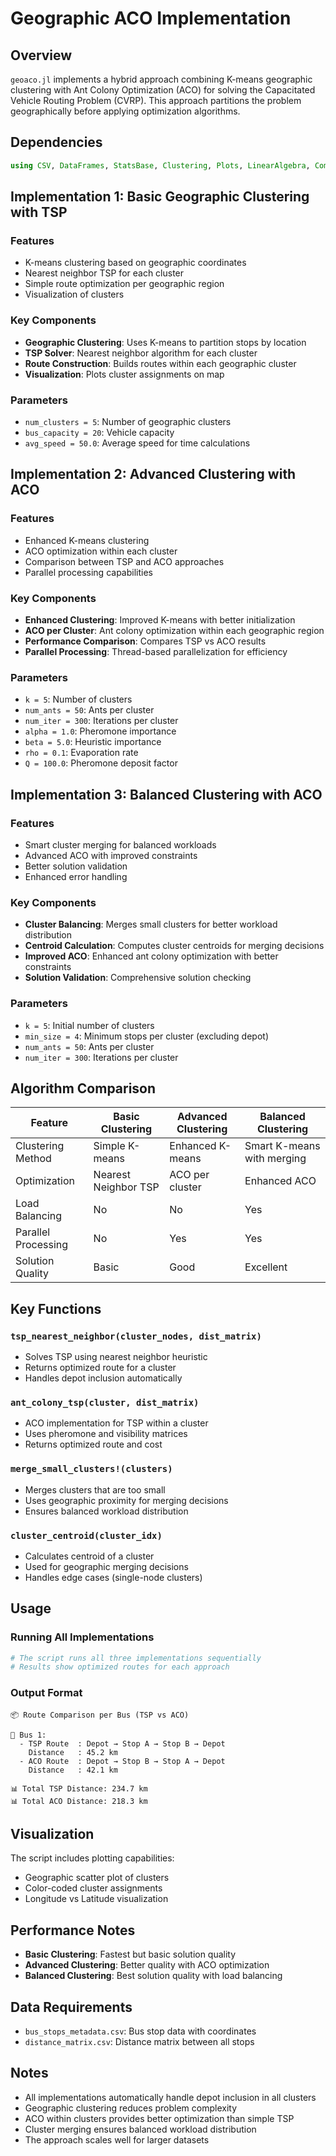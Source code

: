 # Geographic ACO Implementation

## Overview
`geoaco.jl` implements a hybrid approach combining K-means geographic clustering with Ant Colony Optimization (ACO) for solving the Capacitated Vehicle Routing Problem (CVRP). This approach partitions the problem geographically before applying optimization algorithms.

## Dependencies
```julia
using CSV, DataFrames, StatsBase, Clustering, Plots, LinearAlgebra, Combinatorics, Base.Threads
```

## Implementation 1: Basic Geographic Clustering with TSP

### Features
- K-means clustering based on geographic coordinates
- Nearest neighbor TSP for each cluster
- Simple route optimization per geographic region
- Visualization of clusters

### Key Components
- **Geographic Clustering**: Uses K-means to partition stops by location
- **TSP Solver**: Nearest neighbor algorithm for each cluster
- **Route Construction**: Builds routes within each geographic cluster
- **Visualization**: Plots cluster assignments on map

### Parameters
- `num_clusters = 5`: Number of geographic clusters
- `bus_capacity = 20`: Vehicle capacity
- `avg_speed = 50.0`: Average speed for time calculations

## Implementation 2: Advanced Clustering with ACO

### Features
- Enhanced K-means clustering
- ACO optimization within each cluster
- Comparison between TSP and ACO approaches
- Parallel processing capabilities

### Key Components
- **Enhanced Clustering**: Improved K-means with better initialization
- **ACO per Cluster**: Ant colony optimization within each geographic region
- **Performance Comparison**: Compares TSP vs ACO results
- **Parallel Processing**: Thread-based parallelization for efficiency

### Parameters
- `k = 5`: Number of clusters
- `num_ants = 50`: Ants per cluster
- `num_iter = 300`: Iterations per cluster
- `alpha = 1.0`: Pheromone importance
- `beta = 5.0`: Heuristic importance
- `rho = 0.1`: Evaporation rate
- `Q = 100.0`: Pheromone deposit factor

## Implementation 3: Balanced Clustering with ACO

### Features
- Smart cluster merging for balanced workloads
- Advanced ACO with improved constraints
- Better solution validation
- Enhanced error handling

### Key Components
- **Cluster Balancing**: Merges small clusters for better workload distribution
- **Centroid Calculation**: Computes cluster centroids for merging decisions
- **Improved ACO**: Enhanced ant colony optimization with better constraints
- **Solution Validation**: Comprehensive solution checking

### Parameters
- `k = 5`: Initial number of clusters
- `min_size = 4`: Minimum stops per cluster (excluding depot)
- `num_ants = 50`: Ants per cluster
- `num_iter = 300`: Iterations per cluster

## Algorithm Comparison

| Feature | Basic Clustering | Advanced Clustering | Balanced Clustering |
|---------|------------------|-------------------|-------------------|
| Clustering Method | Simple K-means | Enhanced K-means | Smart K-means with merging |
| Optimization | Nearest Neighbor TSP | ACO per cluster | Enhanced ACO |
| Load Balancing | No | No | Yes |
| Parallel Processing | No | Yes | Yes |
| Solution Quality | Basic | Good | Excellent |

## Key Functions

### `tsp_nearest_neighbor(cluster_nodes, dist_matrix)`
- Solves TSP using nearest neighbor heuristic
- Returns optimized route for a cluster
- Handles depot inclusion automatically

### `ant_colony_tsp(cluster, dist_matrix)`
- ACO implementation for TSP within a cluster
- Uses pheromone and visibility matrices
- Returns optimized route and cost

### `merge_small_clusters!(clusters)`
- Merges clusters that are too small
- Uses geographic proximity for merging decisions
- Ensures balanced workload distribution

### `cluster_centroid(cluster_idx)`
- Calculates centroid of a cluster
- Used for geographic merging decisions
- Handles edge cases (single-node clusters)

## Usage

### Running All Implementations
```julia
# The script runs all three implementations sequentially
# Results show optimized routes for each approach
```

### Output Format
```
📦 Route Comparison per Bus (TSP vs ACO)

🚌 Bus 1:
  - TSP Route  : Depot → Stop A → Stop B → Depot
    Distance   : 45.2 km
  - ACO Route  : Depot → Stop B → Stop A → Depot
    Distance   : 42.1 km

📊 Total TSP Distance: 234.7 km
📊 Total ACO Distance: 218.3 km
```

## Visualization
The script includes plotting capabilities:
- Geographic scatter plot of clusters
- Color-coded cluster assignments
- Longitude vs Latitude visualization

## Performance Notes
- **Basic Clustering**: Fastest but basic solution quality
- **Advanced Clustering**: Better quality with ACO optimization
- **Balanced Clustering**: Best solution quality with load balancing

## Data Requirements
- `bus_stops_metadata.csv`: Bus stop data with coordinates
- `distance_matrix.csv`: Distance matrix between all stops

## Notes
- All implementations automatically handle depot inclusion in all clusters
- Geographic clustering reduces problem complexity
- ACO within clusters provides better optimization than simple TSP
- Cluster merging ensures balanced workload distribution
- The approach scales well for larger datasets 